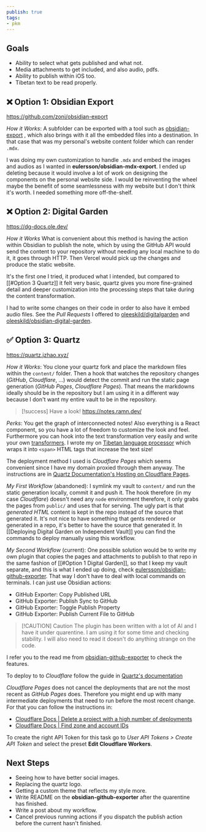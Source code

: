```yaml
---
publish: true
tags:
- pkm
---
```

## Goals
- Ability to select what gets published and what not.
- Media attachments to get included, and also audio, pdfs.
- Ability to publish within iOS too.
- Tibetan text to be read properly.

## ❌ Option 1: Obsidian Export
https://github.com/zoni/obsidian-export

*How it Works*: A subfolder can be exported with a tool such as [obsidian-export](https://github.com/zoni/obsidian-export) , which also brings with it all the embedded files into a destination. In that case that was my personal's website content folder which can render `.mdx`.

I was doing my own customization to handle `.mdx` and embed the images and audios as I wanted in **eulersson/obsidian-mdx-export**.  I ended up deleting because it would involve a lot of work on designing the components on the personal website side. I would be reinventing the wheel maybe the benefit of some seamlessness with my website but I don't think it's worth. I needed something more off-the-shelf.

## ❌ Option 2: Digital Garden
https://dg-docs.ole.dev/

*How it Works* What is convenient about this method is having the action within Obsidian to publish the note, which by using the GitHub API would send the content to your repository without needing any local machine to do it, it goes through HTTP. Then Vercel would pick up the changes and produce the static website.

It's the first one I tried, it produced what I intended, but compared to [[#Option 3 Quartz]] it felt very basic, quartz gives you more fine-grained detail and deeper customization into the processing steps that take during the content transformation.

I had to write some changes on their code in order to also have it embed audio files. See the *Pull Requests* I offered to [oleeskild/digitalgarden](https://github.com/oleeskild/digitalgarden/pull/306) and [oleeskild/obsidian-digital-garden](https://github.com/oleeskild/obsidian-digital-garden/pull/674).

## ✅ Option 3: Quartz
https://quartz.jzhao.xyz/

*How it Works*: You clone your quartz fork and place the markdown files within the `content/` folder. Then a hook that watches the repository changes (*GitHub*, *Cloudflare*, ...) would detect the commit and run the static page generation (*GitHub Pages*, *Cloudflare Pages*). That means the markdowns ideally should be in the repository but I am using it in a different way because I don't want my entire vault to be in the repository.

> [!success]
> Have a look! https://notes.ramn.dev/

*Perks*: You get the graph of interconnected notes! Also everything is a React component, so you have a lot of freedom to customize the look and feel. Furthermore you can hook into the text transformation very easily and write your own [transformers](https://quartz.jzhao.xyz/advanced/making-plugins#transformers). I wrote my on [Tibetan language processor](https://github.com/eulersson/notes/blob/main/quartz/plugins/transformers/tibetan.ts) which wraps it into `<span>` HTML tags that increase the text size!

The deployment method I used is *Cloudflare Pages* which seems convenient since I have my domain proxied through them anyway. The instructions are in [Quartz Documentation's Hosting on Cloudflare Pages](https://quartz.jzhao.xyz/hosting#cloudflare-pages).

*My First Workflow* (abandoned): I symlink my vault to `content/` and run the static generation locally, commit it and push it. The hook therefore (in my case *Cloudflare*) doesn't need any `node` environment therefore, it only grabs the pages from `public/` and uses that for serving. The ugly part is that *generated HTML* content is kept in the repo instead of the source that generated it. It's not nice to have something that gents rendered or generated in a repo, it's better to have the source that generated it. In [[Deploying Digital Garden on Independent Vault]] you can find the commands to deploy manually using this workflow.

*My Second Workflow* (current):  One possible solution would be to write my own plugin that copies the pages and attachments to publish to that repo in the same fashion of [[#Option 1 Digital Garden]], so that I keep my vault separate, and this is what I ended up doing, check [eulersson/obsidian-github-exporter](https://github.com/eulersson/obsidian-github-exporter). That way I don't have to deal with local commands on terminals. I can just use Obsidian actions:
- GitHub Exporter: Copy Published URL
- GitHub Exporter: Publish Sync to GitHub
- GitHub Exporter: Toggle Publish Property
- GitHub Exporter: Publish Current File to GitHub

> [!CAUTION] Caution
> The plugin has been written with a lot of AI and I have it under quarentine. I am using it for some time and checking stability. I will also need to read it doesn't do anything strange on the code.

I refer you to the read me from [obsidian-github-exporter](https://github.com/eulersson/obsidian-github-exporter) to check the features.

To deploy to to *Cloudflare* follow the guide in [Quartz's documentation](https://quartz.jzhao.xyz/hosting#cloudflare-pages)

*Cloudflare Pages* does not cancel the deployments that are not the most recent as *GitHub Pages* does. Therefore you might end up with many intermediate deployments that need to run before the most recent change. For that you can follow the instructions in:
- [Cloudflare Docs | Delete a project with a high number of deployments](https://developers.cloudflare.com/pages/platform/known-issues/#delete-a-project-with-a-high-number-of-deployments)
- [Cloudflare Docs | Find zone and account IDs](https://developers.cloudflare.com/fundamentals/setup/find-account-and-zone-ids/)

To create the right API Token for this task go to *User API Tokens > Create API Token*  and select the preset **Edit Cloudflare Workers**.

## Next Steps
- Seeing how to have better social images.
- Replacing the quartz logo.
- Getting a custom theme that reflects my style more.
- Write README on the **obsidian-github-exporter** after the quarentine has finished.
- Write a post about my workflow.
- Cancel previous running actions if you dispatch the publish action before the current hasn't finished.